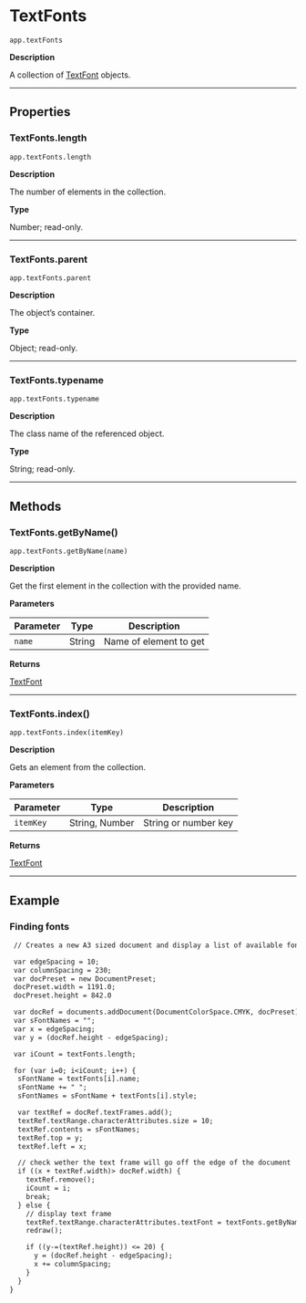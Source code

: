 # TextFonts

`app.textFonts`

**Description**

A collection of [TextFont](TextFont.md#jsobjref-textfont) objects.

---

## Properties

### TextFonts.length

`app.textFonts.length`

**Description**

The number of elements in the collection.

**Type**

Number; read-only.

---

### TextFonts.parent

`app.textFonts.parent`

**Description**

The object’s container.

**Type**

Object; read-only.

---

### TextFonts.typename

`app.textFonts.typename`

**Description**

The class name of the referenced object.

**Type**

String; read-only.

---

## Methods

### TextFonts.getByName()

`app.textFonts.getByName(name)`

**Description**

Get the first element in the collection with the provided name.

**Parameters**

| Parameter   | Type   | Description            |
|-------------|--------|------------------------|
| `name`      | String | Name of element to get |

**Returns**

[TextFont](TextFont.md#jsobjref-textfont)

---

### TextFonts.index()

`app.textFonts.index(itemKey)`

**Description**

Gets an element from the collection.

**Parameters**

| Parameter   | Type           | Description          |
|-------------|----------------|----------------------|
| `itemKey`   | String, Number | String or number key |

**Returns**

[TextFont](TextFont.md#jsobjref-textfont)

---

## Example

### Finding fonts

```default
 // Creates a new A3 sized document and display a list of available fonts until the document is full.

 var edgeSpacing = 10;
 var columnSpacing = 230;
 var docPreset = new DocumentPreset;
 docPreset.width = 1191.0;
 docPreset.height = 842.0

 var docRef = documents.addDocument(DocumentColorSpace.CMYK, docPreset);
 var sFontNames = "";
 var x = edgeSpacing;
 var y = (docRef.height - edgeSpacing);

 var iCount = textFonts.length;

 for (var i=0; i<iCount; i++) {
  sFontName = textFonts[i].name;
  sFontName += " ";
  sFontNames = sFontName + textFonts[i].style;

  var textRef = docRef.textFrames.add();
  textRef.textRange.characterAttributes.size = 10;
  textRef.contents = sFontNames;
  textRef.top = y;
  textRef.left = x;

  // check wether the text frame will go off the edge of the document
  if ((x + textRef.width)> docRef.width) {
    textRef.remove();
    iCount = i;
    break;
  } else {
    // display text frame
    textRef.textRange.characterAttributes.textFont = textFonts.getByName(textFonts[i].name);
    redraw();

    if ((y-=(textRef.height)) <= 20) {
      y = (docRef.height - edgeSpacing);
      x += columnSpacing;
    }
  }
}
```
